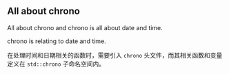 ## All about chrono

All about chrono and chrono is all about date and time.

chrono is relating to date and time.

在处理时间和日期相关的函数时，需要引入 `chrono` 头文件，而其相关函数和变量定义在 `std::chrono` 子命名空间内。
